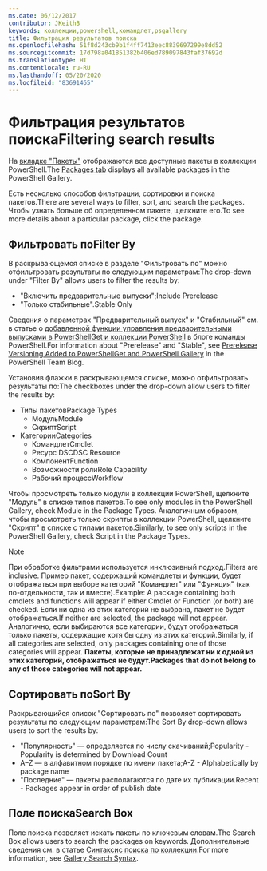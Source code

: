 ```yaml
---
ms.date: 06/12/2017
contributor: JKeithB
keywords: коллекции,powershell,командлет,psgallery
title: Фильтрация результатов поиска
ms.openlocfilehash: 51f8d243cb9b1f4ff7413eec8839697299e8dd52
ms.sourcegitcommit: 17d798a041851382b406ed789097843faf37692d
ms.translationtype: HT
ms.contentlocale: ru-RU
ms.lasthandoff: 05/20/2020
ms.locfileid: "83691465"
---
```

# <a name="filtering-search-results"></a><span data-ttu-id="22e9d-103">Фильтрация результатов поиска</span><span class="sxs-lookup"><span data-stu-id="22e9d-103">Filtering search results</span></span>

<span data-ttu-id="22e9d-104">На [вкладке "Пакеты"](https://www.powershellgallery.com/packages) отображаются все доступные пакеты в коллекции PowerShell.</span><span class="sxs-lookup"><span data-stu-id="22e9d-104">The [Packages tab](https://www.powershellgallery.com/packages) displays all available packages in the PowerShell Gallery.</span></span>

<span data-ttu-id="22e9d-105">Есть несколько способов фильтрации, сортировки и поиска пакетов.</span><span class="sxs-lookup"><span data-stu-id="22e9d-105">There are several ways to filter, sort, and search the packages.</span></span>
<span data-ttu-id="22e9d-106">Чтобы узнать больше об определенном пакете, щелкните его.</span><span class="sxs-lookup"><span data-stu-id="22e9d-106">To see more details about a particular package, click the package.</span></span>

## <a name="filter-by"></a><span data-ttu-id="22e9d-107">Фильтровать по</span><span class="sxs-lookup"><span data-stu-id="22e9d-107">Filter By</span></span>

<span data-ttu-id="22e9d-108">В раскрывающемся списке в разделе "Фильтровать по" можно отфильтровать результаты по следующим параметрам:</span><span class="sxs-lookup"><span data-stu-id="22e9d-108">The drop-down under "Filter By" allows users to filter the results by:</span></span>

- <span data-ttu-id="22e9d-109">"Включить предварительные выпуски";</span><span class="sxs-lookup"><span data-stu-id="22e9d-109">Include Prerelease</span></span>
- <span data-ttu-id="22e9d-110">"Только стабильные".</span><span class="sxs-lookup"><span data-stu-id="22e9d-110">Stable Only</span></span>

<span data-ttu-id="22e9d-111">Сведения о параметрах "Предварительный выпуск" и "Стабильный" см. в статье о [добавленной функции управления предварительными выпусками в PowerShellGet и коллекции PowerShell](https://blogs.msdn.microsoft.com/powershell/2017/12/05/prerelease-versioning-added-to-powershellget-and-powershell-gallery/) в блоге команды PowerShell.</span><span class="sxs-lookup"><span data-stu-id="22e9d-111">For information about "Prerelease" and "Stable", see [Prerelease Versioning Added to PowerShellGet and PowerShell Gallery](https://blogs.msdn.microsoft.com/powershell/2017/12/05/prerelease-versioning-added-to-powershellget-and-powershell-gallery/) in the PowerShell Team Blog.</span></span>

<span data-ttu-id="22e9d-112">Установив флажки в раскрывающемся списке, можно отфильтровать результаты по:</span><span class="sxs-lookup"><span data-stu-id="22e9d-112">The checkboxes under the drop-down allow users to filter the results by:</span></span>

- <span data-ttu-id="22e9d-113">Типы пакетов</span><span class="sxs-lookup"><span data-stu-id="22e9d-113">Package Types</span></span>
  - <span data-ttu-id="22e9d-114">Модуль</span><span class="sxs-lookup"><span data-stu-id="22e9d-114">Module</span></span>
  - <span data-ttu-id="22e9d-115">Скрипт</span><span class="sxs-lookup"><span data-stu-id="22e9d-115">Script</span></span>
- <span data-ttu-id="22e9d-116">Категории</span><span class="sxs-lookup"><span data-stu-id="22e9d-116">Categories</span></span>
  - <span data-ttu-id="22e9d-117">Командлет</span><span class="sxs-lookup"><span data-stu-id="22e9d-117">Cmdlet</span></span>
  - <span data-ttu-id="22e9d-118">Ресурс DSC</span><span class="sxs-lookup"><span data-stu-id="22e9d-118">DSC Resource</span></span>
  - <span data-ttu-id="22e9d-119">Компонент</span><span class="sxs-lookup"><span data-stu-id="22e9d-119">Function</span></span>
  - <span data-ttu-id="22e9d-120">Возможности роли</span><span class="sxs-lookup"><span data-stu-id="22e9d-120">Role Capability</span></span>
  - <span data-ttu-id="22e9d-121">Рабочий процесс</span><span class="sxs-lookup"><span data-stu-id="22e9d-121">Workflow</span></span>

<span data-ttu-id="22e9d-122">Чтобы просмотреть только модули в коллекции PowerShell, щелкните "Модуль" в списке типов пакетов.</span><span class="sxs-lookup"><span data-stu-id="22e9d-122">To see only modules in the PowerShell Gallery, check Module in the Package Types.</span></span>
<span data-ttu-id="22e9d-123">Аналогичным образом, чтобы просмотреть только скрипты в коллекции PowerShell, щелкните "Скрипт" в списке с типами пакетов.</span><span class="sxs-lookup"><span data-stu-id="22e9d-123">Similarly, to see only scripts in the PowerShell Gallery, check Script in the Package Types.</span></span>

> [!NOTE]
> <span data-ttu-id="22e9d-124">При обработке фильтрами используется инклюзивный подход.</span><span class="sxs-lookup"><span data-stu-id="22e9d-124">Filters are inclusive.</span></span>
> <span data-ttu-id="22e9d-125">Пример пакет, содержащий командлеты и функции, будет отображаться при выборе категорий "Командлет" или "Функция" (как по-отдельности, так и вместе).</span><span class="sxs-lookup"><span data-stu-id="22e9d-125">Example: A package containing both cmdlets and functions will appear if either Cmdlet or Function (or both) are checked.</span></span>
> <span data-ttu-id="22e9d-126">Если ни одна из этих категорий не выбрана, пакет не будет отображаться.</span><span class="sxs-lookup"><span data-stu-id="22e9d-126">If neither are selected, the package will not appear.</span></span>
> <span data-ttu-id="22e9d-127">Аналогично, если выбираются все категории, будут отображаться только пакеты, содержащие хотя бы одну из этих категорий.</span><span class="sxs-lookup"><span data-stu-id="22e9d-127">Similarly, if all categories are selected, only packages containing one of those categories will appear.</span></span>
> <span data-ttu-id="22e9d-128">**Пакеты, которые не принадлежат ни к одной из этих категорий, отображаться не будут.**</span><span class="sxs-lookup"><span data-stu-id="22e9d-128">**Packages that do not belong to any of those categories will not appear.**</span></span>

## <a name="sort-by"></a><span data-ttu-id="22e9d-129">Сортировать по</span><span class="sxs-lookup"><span data-stu-id="22e9d-129">Sort By</span></span>

<span data-ttu-id="22e9d-130">Раскрывающийся список "Сортировать по" позволяет сортировать результаты по следующим параметрам:</span><span class="sxs-lookup"><span data-stu-id="22e9d-130">The Sort By drop-down allows users to sort the results by:</span></span>

- <span data-ttu-id="22e9d-131">"Популярность" — определяется по числу скачиваний;</span><span class="sxs-lookup"><span data-stu-id="22e9d-131">Popularity - Popularity is determined by Download Count</span></span>
- <span data-ttu-id="22e9d-132">A–Z — в алфавитном порядке по имени пакета;</span><span class="sxs-lookup"><span data-stu-id="22e9d-132">A-Z - Alphabetically by package name</span></span>
- <span data-ttu-id="22e9d-133">"Последние" — пакеты располагаются по дате их публикации.</span><span class="sxs-lookup"><span data-stu-id="22e9d-133">Recent - Packages appear in order of publish date</span></span>

## <a name="search-box"></a><span data-ttu-id="22e9d-134">Поле поиска</span><span class="sxs-lookup"><span data-stu-id="22e9d-134">Search Box</span></span>

<span data-ttu-id="22e9d-135">Поле поиска позволяет искать пакеты по ключевым словам.</span><span class="sxs-lookup"><span data-stu-id="22e9d-135">The Search Box allows users to search the packages on keywords.</span></span>
<span data-ttu-id="22e9d-136">Дополнительные сведения см. в статье [Синтаксис поиска по коллекции](search-syntax.md).</span><span class="sxs-lookup"><span data-stu-id="22e9d-136">For more information, see [Gallery Search Syntax](search-syntax.md).</span></span>
